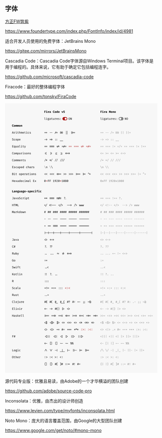 ## 字体

[方正FW筑紫](https://www.foundertype.com/index.php/FontInfo/index/id/4981#)

https://www.foundertype.com/index.php/FontInfo/index/id/4981



适合开发人员使用的免费字体：JetBrains Mono

https://gitee.com/mirrors/JetBrainsMono



Cascadia Code：Cascadia Code字体源自Windows Terminal项目。该字体是用于编程的。具体来说，它有助于确定它包括编程连字。

https://github.com/microsoft/cascadia-code



Firacode：最好的整体编程字体

https://github.com/tonsky/FiraCode

![img](images.assets/ligatures.png)



源代码专业版：优雅且易读，由Adobe的一个才华横溢的团队创建

https://github.com/adobe/source-code-pro



Inconsolata：优雅，由杰出的设计师创造

https://www.levien.com/type/myfonts/inconsolata.html



Noto Mono：庞大的语言覆盖范围，由Google的大型团队创建

https://www.google.com/get/noto/#mono-mono